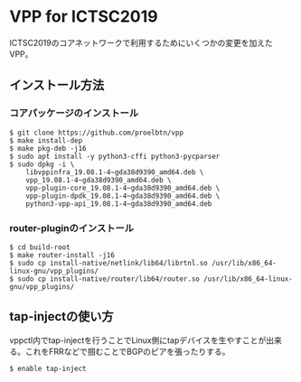 # VPP for ICTSC2019

ICTSC2019のコアネットワークで利用するためにいくつかの変更を加えたVPP。


## インストール方法

### コアパッケージのインストール

```
$ git clone https://github.com/proelbtn/vpp
$ make install-dep
$ make pkg-deb -j16
$ sudo apt install -y python3-cffi python3-pycparser
$ sudo dpkg -i \
	libvppinfra_19.08.1-4~gda38d9390_amd64.deb \
	vpp_19.08.1-4~gda38d9390_amd64.deb \
	vpp-plugin-core_19.08.1-4~gda38d9390_amd64.deb \
	vpp-plugin-dpdk_19.08.1-4~gda38d9390_amd64.deb \
	python3-vpp-api_19.08.1-4~gda38d9390_amd64.deb
```

### router-pluginのインストール

```
$ cd build-root
$ make router-install -j16
$ sudo cp install-native/netlink/lib64/librtnl.so /usr/lib/x86_64-linux-gnu/vpp_plugins/
$ sudo cp install-native/router/lib64/router.so /usr/lib/x86_64-linux-gnu/vpp_plugins/
```


## tap-injectの使い方

vppctl内でtap-injectを行うことでLinux側にtapデバイスを生やすことが出来る。これをFRRなどで掴むことでBGPのピアを張ったりする。

```
$ enable tap-inject
```

